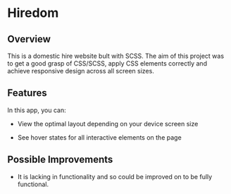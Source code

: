 # **Hiredom**


## **Overview**

This is a domestic hire website bult with SCSS. The aim of this project was to get a good grasp of CSS/SCSS, apply CSS elements correctly and achieve responsive design across all screen sizes.

## **Features**

In this app, you can:
 
- View the optimal layout depending on your device screen size

- See hover states for all interactive elements on the page

## **Possible Improvements**
- It is lacking in functionality and so could be improved on to be fully functional.
